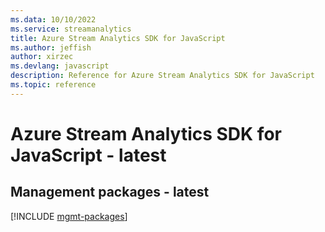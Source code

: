 ```yaml
---
ms.data: 10/10/2022
ms.service: streamanalytics
title: Azure Stream Analytics SDK for JavaScript
ms.author: jeffish
author: xirzec
ms.devlang: javascript
description: Reference for Azure Stream Analytics SDK for JavaScript
ms.topic: reference
---
```

# Azure Stream Analytics SDK for JavaScript - latest

## Management packages - latest
[!INCLUDE [mgmt-packages](stream-analytics-mgmt-index.md)]